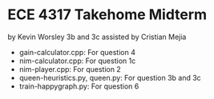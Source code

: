 # ECE 4317 Takehome Midterm
by Kevin Worsley
3b and 3c assisted by Cristian Mejia

* gain-calculator.cpp: For question 4
* nim-calculator.cpp: For question 1c
* nim-player.cpp: For question 2
* queen-heuristics.py, queen.py: For question 3b and 3c
* train-happygraph.py: For question 6
